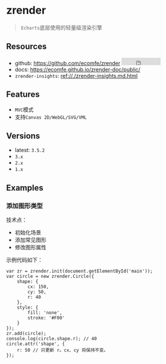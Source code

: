 # zrender

> `Echarts`底层使用的轻量级渲染引擎

## Resources

* github: <https://github.com/ecomfe/zrender> <iframe src="http://258i.com/gbtn.html?user=ecomfe&repo=zrender&type=star&count=true" frameborder="0" scrolling="0" width="105px" height="20px"></iframe>
* docs: <https://ecomfe.github.io/zrender-doc/public/>
* `zrender-insights`: <ref://./zrender-insights.md.html>


## Features

* `MVC`模式
* 支持`Canvas 2D/WebGL/SVG/VML`


## Versions 

* latest: `3.5.2`
* `3.x`
* `2.x`
* `1.x`




## Examples

### 添加图形类型 

技术点：

* 初始化场景
* 添加常见图形
* 修改图形属性

示例代码如下：

    var zr = zrender.init(document.getElementById('main'));
    var circle = new zrender.Circle({
        shape: {
            cx: 150,
            cy: 50,
            r: 40
        },
        style: {
            fill: 'none',
            stroke: '#F00'
        }
    });
    zr.add(circle);
    console.log(circle.shape.r); // 40
    circle.attr('shape', {
        r: 50 // 只更新 r。cx、cy 将保持不变。
    });

